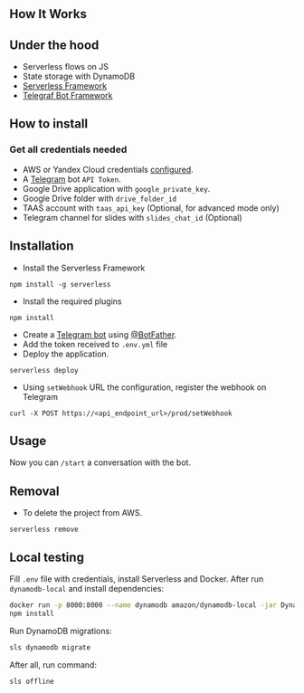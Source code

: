 # 

## How It Works

## Under the hood

* Serverless flows on JS
* State storage with DynamoDB
* [Serverless Framework](https://www.serverless.com/framework/docs/getting-started/)
* [Telegraf Bot Framework](https://telegraf.js.org/)

## How to install

### Get all credentials needed

* AWS or Yandex Cloud credentials [configured](https://serverless.com/framework/docs/providers/aws/guide/credentials/).
* A [Telegram](https://telegram.org/) bot `API Token`.
* Google Drive application with `google_private_key`.
* Google Drive folder with `drive_folder_id`
* TAAS account with `taas_api_key` (Optional, for advanced mode only)
* Telegram channel for slides with `slides_chat_id` (Optional)

## Installation

+ Install the Serverless Framework
```
npm install -g serverless
```

+ Install the required plugins
```
npm install
```

+ Create a [Telegram bot](https://core.telegram.org/bots#3-how-do-i-create-a-bot) using [@BotFather](https://telegram.me/BotFather).
+ Add the token received to `.env.yml` file
+ Deploy the application.
```
serverless deploy
```

+ Using `setWebhook` URL the configuration, register the webhook on Telegram
```
curl -X POST https://<api_endpoint_url>/prod/setWebhook
```

## Usage
Now you can `/start` a conversation with the bot.

## Removal
+ To delete the project from AWS.
```
serverless remove
```

## Local testing

Fill `.env` file with credentials, install Serverless and Docker. After run `dynamodb-local` and install dependencies:

```bash
docker run -p 8000:8000 --name dynamodb amazon/dynamodb-local -jar DynamoDBLocal.jar -sharedDb
npm install
```

Run DynamoDB migrations:
```bash
sls dynamodb migrate
```

After all, run command:

```bash
sls offline
```